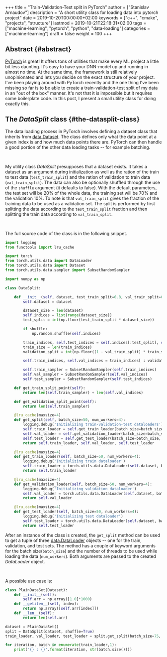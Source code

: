 +++
title = "Train-Validation-Test split in PyTorch"
author = ["Stanislav Arnaudov"]
description = "A short utility class for loading data into pytorch project"
date = 2019-10-20T00:00:00+02:00
keywords = ["c++", "cmake", "projects", "structure"]
lastmod = 2019-10-21T22:18:31+02:00
tags = ["machine-learning", "pytorch", "python", "data-loading"]
categories = ["machine-learning"]
draft = false
weight = 100
+++

## Abstract {#abstract}

[PyTorch](https://pytorch.org/) is great! It offers tons of utilities that make every ML project a little bit less daunting. It's easy to have your DNN-model up and running in almost no time. At the same time, the framework is still relatively unopinionated and lets you decide on the exact structure of your project. I've been playing around with PyTorch recently and the one thing I've been missing so far is to be able to create a train-validation-test split of my data in an "out of the box" manner. It's not that it is impossible but it requires some boilerplate code. In this post, I present a small utility class for doing exactly this.


## The _DataSplit_ class {#the-datasplit-class}

The data loading process in PyTorch involves defining a dataset class that inherits from [data.Dataset](https://pytorch.org/docs/stable/data.html#torch.utils.data.Dataset). The class defines only what the data point at a given index is and how much data points there are. PyTorch can then handle a good portion of the other data loading tasks -- for example batching.

<br />

My utility class _DataSplit_ presupposes that a dataset exists. It takes a dataset as an argument during initialization as well as the ration of the train to test data (`test_train_split`) and the ration of validation to train data (`val_train_split`). The data can also be optionally shuffled through the use of the `shuffle` argument (it defaults to false). With the default parameters, the test set will be 20% of the whole data, the training set will be 70% and the validation 10%. To note is that `val_train_split` gives the fraction of the training data to be used as a validation set. The split is performed by first splitting the data according to the `test_train_split` fraction and then splitting the train data according to `val_train_split`.

<br />

The full source code of the class is in the following snippet.

```python
import logging
from functools import lru_cache

import torch
from torch.utils.data import DataLoader
from torch.utils.data import Dataset
from torch.utils.data.sampler import SubsetRandomSampler

import numpy as np

class DataSplit:

    def __init__(self, dataset, test_train_split=0.8, val_train_split=0.1, shuffle=False):
        self.dataset = dataset

        dataset_size = len(dataset)
        self.indices = list(range(dataset_size))
        test_split = int(np.floor(test_train_split * dataset_size))

        if shuffle:
            np.random.shuffle(self.indices)

        train_indices, self.test_indices = self.indices[:test_split], self.indices[test_split:]
        train_size = len(train_indices)
        validation_split = int(np.floor((1 - val_train_split) * train_size))

        self.train_indices, self.val_indices = train_indices[ : validation_split], train_indices[validation_split:]

        self.train_sampler = SubsetRandomSampler(self.train_indices)
        self.val_sampler = SubsetRandomSampler(self.val_indices)
        self.test_sampler = SubsetRandomSampler(self.test_indices)

    def get_train_split_point(self):
        return len(self.train_sampler) + len(self.val_indices)

    def get_validation_split_point(self):
        return len(self.train_sampler)

    @lru_cache(maxsize=4)
    def get_split(self, batch_size=50, num_workers=4):
        logging.debug('Initializing train-validation-test dataloaders')
        self.train_loader = self.get_train_loader(batch_size=batch_size, num_workers=num_workers)
        self.val_loader = self.get_validation_loader(batch_size=batch_size, num_workers=num_workers)
        self.test_loader = self.get_test_loader(batch_size=batch_size, num_workers=num_workers)
        return self.train_loader, self.val_loader, self.test_loader

    @lru_cache(maxsize=4)
    def get_train_loader(self, batch_size=50, num_workers=4):
        logging.debug('Initializing train dataloader')
        self.train_loader = torch.utils.data.DataLoader(self.dataset, batch_size=batch_size, sampler=self.train_sampler, shuffle=False, num_workers=num_workers)
        return self.train_loader

    @lru_cache(maxsize=4)
    def get_validation_loader(self, batch_size=50, num_workers=4):
        logging.debug('Initializing validation dataloader')
        self.val_loader = torch.utils.data.DataLoader(self.dataset, batch_size=batch_size, sampler=self.val_sampler, shuffle=False, num_workers=num_workers)
        return self.val_loader

    @lru_cache(maxsize=4)
    def get_test_loader(self, batch_size=50, num_workers=4):
        logging.debug('Initializing test dataloader')
        self.test_loader = torch.utils.data.DataLoader(self.dataset, batch_size=batch_size, sampler=self.test_sampler, shuffle=False, num_workers=num_workers)
        return self.test_loader
```

After an instance of the class is created, the `get_split` method can be used to get a tuple of three [data.DataLoader](https://pytorch.org/docs/stable/data.html#torch.utils.data.DataLoader) objects -- one for the train, validation, and test sets. The method has a couple of keyword arguments for the batch size(`batch_size`) and the number of threads to be used while loading the data (`num_workers`). Both arguments are passed to the created _DataLoader_ object.

<br />

A possible use case is:

```python
class PlainDataSet(Dataset):
    def __init__(self):
        self.arr = np.array([1.0]*1000)
    def __getitem__(self, index):
        return np.array([self.arr[index]])
    def __len__(self):
        return len(self.arr)

dataset = PlainDataSet()
split = DataSplit(dataset, shuffle=True)
train_loader, val_loader, test_loader = split.get_split(batch_size=75, num_workers=8)

for iteration, batch in enumerate(train_loader,1):
    print('{} : {}'.format(iteration, str(batch.size())))
```
